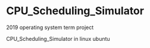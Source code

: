 # CPU_Scheduling_Simulator
2019 operating system term project

CPU_Scheduling_Simulator in linux ubuntu

